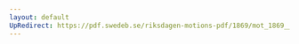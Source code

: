 ```yaml
---
layout: default
UpRedirect: https://pdf.swedeb.se/riksdagen-motions-pdf/1869/mot_1869__ak__00223.pdf
---
```

